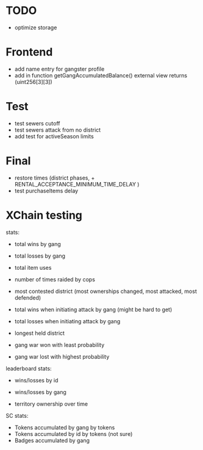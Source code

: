 
# TODO

- optimize storage


# Frontend
- add name entry for gangster profile
- add in function getGangAccumulatedBalance() external view returns (uint256[3][3])


# Test
- test sewers cutoff
- test sewers attack from no district
- add test for activeSeason limits


# Final
- restore times (district phases, + RENTAL_ACCEPTANCE_MINIMUM_TIME_DELAY )
- test purchaseItems delay

# XChain testing


stats:
- total wins by gang
- total losses by gang

- total item uses
- number of times raided by cops
- most contested district (most ownerships changed, most attacked, most defended)

- total wins when initiating attack by gang (might be hard to get)
- total losses when initiating attack by gang

- longest held district
- gang war won with least probability
- gang war lost with highest probability

leaderboard stats:
- wins/losses by id
- wins/losses by gang

- territory ownership over time

SC stats:
- Tokens accumulated by gang by tokens
- Tokens accumulated by id by tokens (not sure)
- Badges accumulated by gang